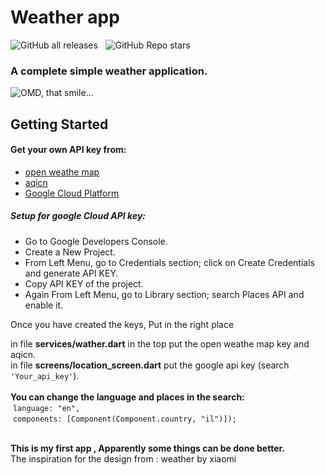 # Weather app

 ![GitHub all releases](https://img.shields.io/github/downloads/Yoad-Duani/Weather_app_flutter/total?style=social)&nbsp;&nbsp; ![GitHub Repo stars](https://img.shields.io/github/stars/Yoad-Duani/Weather_app_flutter?style=social)

### A complete simple weather application.

![OMD, that smile...](https://media.giphy.com/media/aDFewF551mpb3kx2EM/giphy.gif)

## Getting Started
#### Get your own API key from:
 * [open weathe map](https://openweathermap.org/api)
 * [aqicn](https://aqicn.org/api/)
 * [Google Cloud Platform](https://console.cloud.google.com/)

##### Setup for google Cloud API key:
  * Go to Google Developers Console.<br/>
  * Create a New Project.<br/>
  * From Left Menu, go to Credentials section; click on Create Credentials and generate API KEY.<br/>
  * Copy API KEY of the project.<br/>
  * Again From Left Menu, go to Library section; search Places API and enable it.<br/>

  Once you have created the keys,
  Put in the right place
  
  in file **services/wather.dart** in the top put the open weathe map key and aqicn.<br/>
  in file **screens/location_screen.dart** put the google api key (search ``` 'Your_api_key' ```).<br/>
  <br/>
    **You can change the language and places in the search:**<br/>
         &nbsp;```language: "en",```<br/>
         &nbsp;```components: [Component(Component.country, "il")]); ```
        <br/>
        <br/>

**This is my first app , Apparently some things can be done better.**<br/>
The inspiration for the design from :  weather by xiaomi 

      
    

